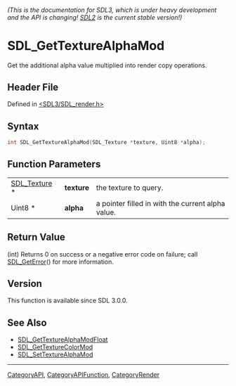 ###### (This is the documentation for SDL3, which is under heavy development and the API is changing! [SDL2](https://wiki.libsdl.org/SDL2/) is the current stable version!)
# SDL_GetTextureAlphaMod

Get the additional alpha value multiplied into render copy operations.

## Header File

Defined in [<SDL3/SDL_render.h>](https://github.com/libsdl-org/SDL/blob/main/include/SDL3/SDL_render.h)

## Syntax

```c
int SDL_GetTextureAlphaMod(SDL_Texture *texture, Uint8 *alpha);
```

## Function Parameters

|                              |             |                                                   |
| ---------------------------- | ----------- | ------------------------------------------------- |
| [SDL_Texture](SDL_Texture) * | **texture** | the texture to query.                             |
| Uint8 *                      | **alpha**   | a pointer filled in with the current alpha value. |

## Return Value

(int) Returns 0 on success or a negative error code on failure; call
[SDL_GetError](SDL_GetError)() for more information.

## Version

This function is available since SDL 3.0.0.

## See Also

- [SDL_GetTextureAlphaModFloat](SDL_GetTextureAlphaModFloat)
- [SDL_GetTextureColorMod](SDL_GetTextureColorMod)
- [SDL_SetTextureAlphaMod](SDL_SetTextureAlphaMod)

----
[CategoryAPI](CategoryAPI), [CategoryAPIFunction](CategoryAPIFunction), [CategoryRender](CategoryRender)


